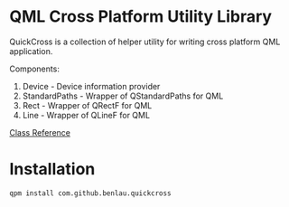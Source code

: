 QML Cross Platform Utility Library
==================================

QuickCross is a collection of helper utility for writing cross platform QML application.

Components:

 1. Device - Device information provider
 2. StandardPaths - Wrapper of QStandardPaths for QML
 3. Rect - Wrapper of QRectF for QML
 4. Line - Wrapper of QLineF for QML

[Class Reference](http://benlau.github.io/quickcross/)

Installation
============

    qpm install com.github.benlau.quickcross
